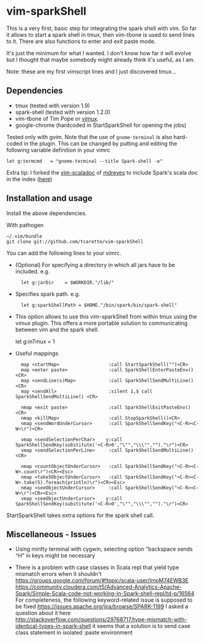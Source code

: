 # vim-sparkShell

This is a very first, basic step for integrating the spark shell with vim.
So far it allows to start a spark shell in tmux, then vim-tbone is used to
send lines to it. There are also functions to enter and exit paste mode.

It's just the minimum for what I wanted. I don't know how far it will
evolve but I thought that maybe somebody might already think it's useful,
as I am.

Note: these are my first vimscript lines and I just discovered tmux...

## Dependencies

* tmux         (tested with version 1.9)
* spark-shell  (tested with version 1.2.0)
* vim-tbone of Tim Pope or [vimux](https://github.com/benmills/vimux.git).
* google-chrome (hardcoded in StartSparkShell for opening the jobs)

Tested only with gvim. Note that the use of `gnome-terminal` is also
hard-coded in the plugin. This can be changed by putting and editing the
following variable definition in your vimrc

    let g:termcmd   = "gnome-terminal --title Spark-shell -e"

Extra tip: I forked the [vim-scaladoc](https://github.com/mdreves/vim-scaladoc) of [mdreves](https://github.com/mdreves) to include Spark's scala doc in the index ([here](https://github.com/tcarette/vim-scaladoc))

## Installation and usage

Install the above dependencies.

With pathogen

    ~/.vim/bundle
    git clone git://github.com/tcarette/vim-sparkShell

You can add the following lines to your vimrc.
	
* (Optional) For specifying a directory in which all jars have to be
included. e.g.

		let g:jarDir    = $WORKDIR."/lib/"

* Specifies spark path. e.g.

		let g:sparkShellPath = $HOME."/bin/spark/bin/spark-shell"

* This option allows to use this vim-sparkShell from within tmux using the vimux plugin. This offers a more portable solution to communicating between vim and the spark shell.

    let g:inTmux         = 1

* Useful mappings

		map <startMap>                  :call StartSparkShell("")<CR>
		map <enter paste>               :call SparkShellEnterPasteEnv()<CR>
		map <sendLine(s)Map>            :call SparkShellSendMultiLine() <CR>
		map <sendAll>                   :silent 1,$ call SparkShellSendMultiLine() <CR>

		nmap <exit paste>               :call SparkShellExitPasteEnv()<CR>
		nmap <killMap>                  :call StopSparkShell()<CR>
		nmap <sendWordUnderCursor>      :call SparkShellSendKey("<C-R><C-W>\r")<CR> 

		vmap <sendSelectionPerChar>    y:call SparkShellSendKey(substitute('<C-R>0',"\"","\\\"","")."\r")<CR>
		vmap <sendSelectionPerLine>     :call SparkShellSendMultiLine() <CR>

		nmap <countObjectUnderCursor>   :call SparkShellSendKey("<C-R><C-W>.count\r")<CR><Esc>
		nmap <take5ObjectUnderCursor>   :call SparkShellSendKey("<C-R><C-W>.take(5).foreach(println)\r")<CR><Esc>
		nmap <seeObjectUnderCursor>     :call SparkShellSendKey("<C-R><C-W>\r")<CR><Esc>
		vmap <seeObjectUnderCursor>    y:call SparkShellSendKey(substitute('<C-R>0',"\"","\\\"","")."\r")<CR>


StartSparkShell takes extra options for the spark shell call.

## Miscellaneous - Issues

* Using mintty terminal with cygwin, selecting option "backspace sends ^H" in keys might be necessary

* There is a problem with case classes in Scala repl that yield type mismatch errors when it shouldn't
https://groups.google.com/forum/#!topic/scala-user/lmpM74EWB3E
https://community.cloudera.com/t5/Advanced-Analytics-Apache-Spark/Simple-Scala-code-not-working-in-Spark-shell-repl/td-p/16564
For completeness, the following keyword-related issue is supposed to be fixed
https://issues.apache.org/jira/browse/SPARK-1199
I asked a question about it here
http://stackoverflow.com/questions/29768717/type-mismatch-with-identical-types-in-spark-shell
it seems that a solution is to send case class statement in isolated :paste environment

